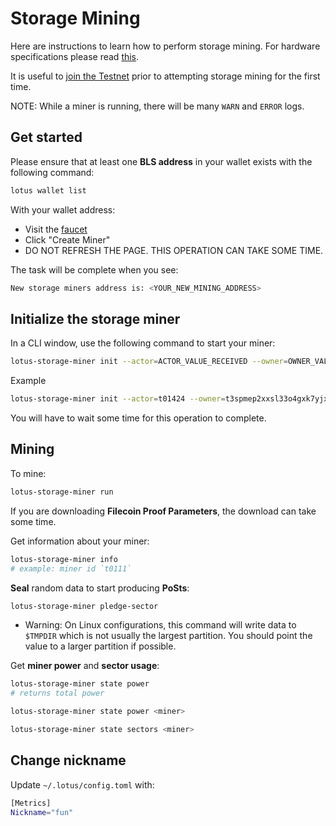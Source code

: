 # Storage Mining

Here are instructions to learn how to perform storage mining. For hardware
specifications please read [this](https://docs.lotu.sh/en+hardware-mining).

It is useful to [join the Testnet](https://docs.lotu.sh/en+join-testnet) prior
to attempting storage mining for the first time.

NOTE: While a miner is running, there will be many `WARN` and `ERROR` logs.

## Get started

Please ensure that at least one **BLS address** in your wallet exists with the
following command:

```sh
lotus wallet list
```

With your wallet address:

- Visit the [faucet](https://lotus-faucet.kittyhawk.wtf/miner.html)
- Click "Create Miner"
- DO NOT REFRESH THE PAGE. THIS OPERATION CAN TAKE SOME TIME.

The task will be complete when you see:

```sh
New storage miners address is: <YOUR_NEW_MINING_ADDRESS>
```

## Initialize the storage miner

In a CLI window, use the following command to start your miner:

```sh
lotus-storage-miner init --actor=ACTOR_VALUE_RECEIVED --owner=OWNER_VALUE_RECEIVED
```

Example

```sh
lotus-storage-miner init --actor=t01424 --owner=t3spmep2xxsl33o4gxk7yjxcobyohzgj3vejzerug25iinbznpzob6a6kexcbeix73th6vjtzfq7boakfdtd6a
```

You will have to wait some time for this operation to complete.

## Mining

To mine:

```sh
lotus-storage-miner run
```

If you are downloading **Filecoin Proof Parameters**, the download can take some
time.

Get information about your miner:

```sh
lotus-storage-miner info
# example: miner id `t0111`
```

**Seal** random data to start producing **PoSts**:

```sh
lotus-storage-miner pledge-sector
```

- Warning: On Linux configurations, this command will write data to `$TMPDIR`
  which is not usually the largest partition. You should point the value to a
  larger partition if possible.

Get **miner power** and **sector usage**:

```sh
lotus-storage-miner state power
# returns total power

lotus-storage-miner state power <miner>

lotus-storage-miner state sectors <miner>
```

## Change nickname

Update `~/.lotus/config.toml` with:

```sh
[Metrics]
Nickname="fun"
```
